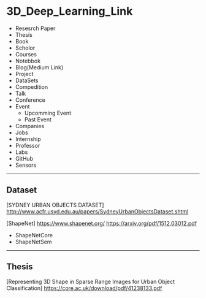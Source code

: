 # 3D_Deep_Learning_Link

- Resesrch Paper
- Thesis
- Book
- Scholor
- Courses
- Notebbok
- Blog(Medium Link)
- Project
- DataSets
- Compedition
- Talk
- Conference
- Event
  - Upcomming Event
  - Past Event
- Companies 
- Jobs
- Internship
- Professor
- Labs
- GitHub  
- Sensors
---
## Dataset

[SYDNEY URBAN OBJECTS DATASET] http://www.acfr.usyd.edu.au/papers/SydneyUrbanObjectsDataset.shtml

[ShapeNet] https://www.shapenet.org/ 
 https://arxiv.org/pdf/1512.03012.pdf
  - ShapeNetCore
  - ShapeNetSem

---
## Thesis
[Representing 3D Shape in Sparse Range Images for Urban Object Classification] https://core.ac.uk/download/pdf/41238133.pdf
